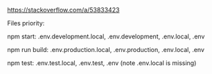 https://stackoverflow.com/a/53833423

Files priority:

npm start: .env.development.local, .env.development, .env.local, .env

npm run build: .env.production.local, .env.production, .env.local, .env

npm test: .env.test.local, .env.test, .env (note .env.local is missing)

